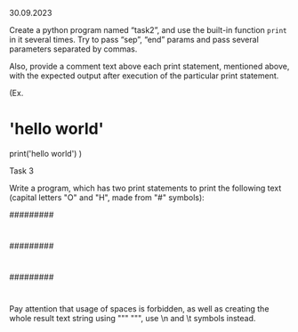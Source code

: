 30.09.2023

Create a python program named “task2”, and use the built-in function `print` in it several times. Try to pass “sep”, “end” params and pass several parameters separated by commas.

Also, provide a comment text above each print statement, mentioned above, with the expected output after execution of the particular print statement.

(Ex.

# 'hello world'

print('hello world')
)

Task 3

Write a program, which has two print statements to print the following text (capital letters "O" and "H", made from "#" symbols):

#########
#       #
#       #
#       #
#########


#       #
#       #
######### 
#       # 
#       #
 
Pay attention that usage of spaces is forbidden, as well as creating the whole result text string using """ """, use \n and \t symbols instead.
